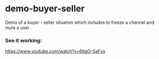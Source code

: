 # demo-buyer-seller
Demo of a buyer - seller situation which includes to freeze a channel and mute a user.


### See it working:
https://www.youtube.com/watch?v=6ttgO-SaFxs
